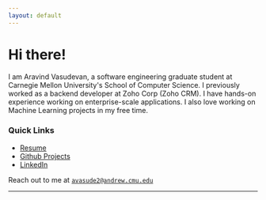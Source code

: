 ```yaml
---
layout: default
---
```


# Hi there!

I am Aravind Vasudevan, a software engineering graduate student at Carnegie Mellon
University's School of Computer Science. I previously worked as a backend developer 
at Zoho Corp (Zoho CRM). I have hands-on experience working on enterprise-scale 
applications. I also love working on Machine Learning projects in my free time.

### Quick Links
- [Resume](https://github.com/AravindVasudev/resume/blob/master/aravind_vasudevan.pdf)
- [Github Projects](https://github.com/AravindVasudev)
- [LinkedIn](https://www.linkedin.com/in/aravindvasudev/)

Reach out to me at <a href="mailto:avasude2@andrew.cmu.edu">`avasude2@andrew.cmu.edu`</a>

--------------------------------------------------------------------------------
